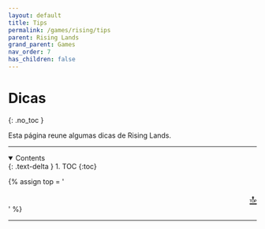```yaml
---
layout: default
title: Tips
permalink: /games/rising/tips
parent: Rising Lands
grand_parent: Games
nav_order: 7
has_children: false
---
```


# Dicas
{: .no_toc }

Esta página reune algumas dicas de Rising Lands.

--------------------------------------------------------------------------------

<details open markdown="block">
  <summary>
    Contents
  </summary>
  {: .text-delta }
1. TOC
{:toc}
</details>

{% assign top = '<div style="text-align: right; font-size: 150%"><a href="#" id="back-to-top">🔝</a></div>' %}

--------------------------------------------------------------------------------
